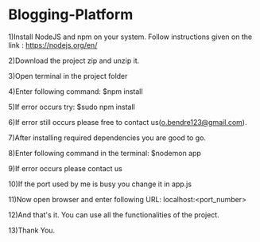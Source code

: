 # Blogging-Platform
1)Install NodeJS and npm on your system.
   Follow instructions given on the link : https://nodejs.org/en/
   
2)Download the project zip and unzip it.

3)Open terminal in the project folder

4)Enter following command:
    $npm install
    
5)If error occurs try:
    $sudo npm install  
    
6)If error still occurs please free to contact us(o.bendre123@gmail.com).

7)After installing required dependencies you are good to go.

8)Enter following command in the terminal:
    $nodemon app
    
9)If error occurs please contact us

10)If the port used by me is busy you change it in app.js

11)Now open browser and enter following URL:
    localhost:<port_number>
    
12)And that's it. You can use all the functionalities of the project.

13)Thank You.
